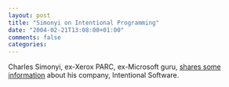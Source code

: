 ```yaml
---
layout: post
title: "Simonyi on Intentional Programming"
date: "2004-02-21T13:08:00+01:00"
comments: false
categories: 
---
```


<p>Charles Simonyi, ex-Xerox PARC, ex-Microsoft guru, <a href="http://news.com.com/2008-7343-5162264.html">shares some information</a> about his company, Intentional Software.</p>


